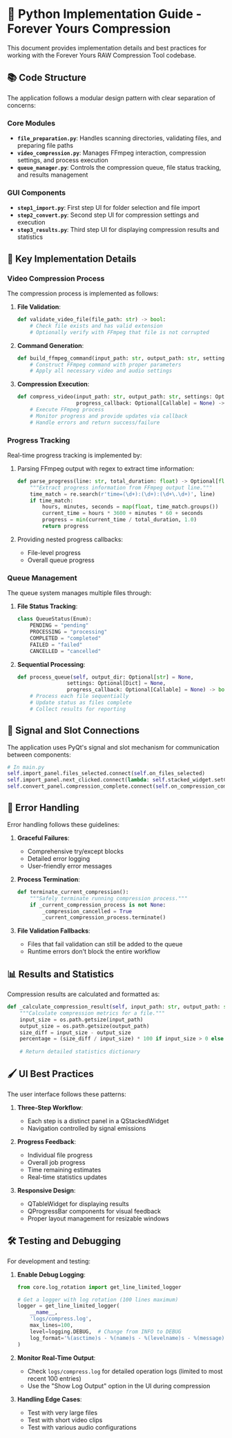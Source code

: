 # 🐍 Python Implementation Guide - Forever Yours Compression

This document provides implementation details and best practices for working with the Forever Yours RAW Compression Tool codebase.

## 📚 Code Structure

The application follows a modular design pattern with clear separation of concerns:

### Core Modules

- **`file_preparation.py`**: Handles scanning directories, validating files, and preparing file paths
- **`video_compression.py`**: Manages FFmpeg interaction, compression settings, and process execution
- **`queue_manager.py`**: Controls the compression queue, file status tracking, and results management

### GUI Components

- **`step1_import.py`**: First step UI for folder selection and file import
- **`step2_convert.py`**: Second step UI for compression settings and execution
- **`step3_results.py`**: Third step UI for displaying compression results and statistics

## 🧠 Key Implementation Details

### Video Compression Process

The compression process is implemented as follows:

1. **File Validation**:
   ```python
   def validate_video_file(file_path: str) -> bool:
       # Check file exists and has valid extension
       # Optionally verify with FFmpeg that file is not corrupted
   ```

2. **Command Generation**:
   ```python
   def build_ffmpeg_command(input_path: str, output_path: str, settings: Optional[Dict] = None) -> List[str]:
       # Construct FFmpeg command with proper parameters
       # Apply all necessary video and audio settings
   ```

3. **Compression Execution**:
   ```python
   def compress_video(input_path: str, output_path: str, settings: Optional[Dict] = None, 
                      progress_callback: Optional[Callable] = None) -> bool:
       # Execute FFmpeg process
       # Monitor progress and provide updates via callback
       # Handle errors and return success/failure
   ```

### Progress Tracking

Real-time progress tracking is implemented by:

1. Parsing FFmpeg output with regex to extract time information:
   ```python
   def parse_progress(line: str, total_duration: float) -> Optional[float]:
       """Extract progress information from FFmpeg output line."""
       time_match = re.search(r'time=(\d+):(\d+):(\d+\.\d+)', line)
       if time_match:
           hours, minutes, seconds = map(float, time_match.groups())
           current_time = hours * 3600 + minutes * 60 + seconds
           progress = min(current_time / total_duration, 1.0)
           return progress
   ```

2. Providing nested progress callbacks:
   - File-level progress
   - Overall queue progress

### Queue Management

The queue system manages multiple files through:

1. **File Status Tracking**:
   ```python
   class QueueStatus(Enum):
       PENDING = "pending"
       PROCESSING = "processing"
       COMPLETED = "completed"
       FAILED = "failed"
       CANCELLED = "cancelled"
   ```

2. **Sequential Processing**:
   ```python
   def process_queue(self, output_dir: Optional[str] = None, 
                   settings: Optional[Dict] = None,
                   progress_callback: Optional[Callable] = None) -> bool:
       # Process each file sequentially
       # Update status as files complete
       # Collect results for reporting
   ```

## 🔄 Signal and Slot Connections

The application uses PyQt's signal and slot mechanism for communication between components:

```python
# In main.py
self.import_panel.files_selected.connect(self.on_files_selected)
self.import_panel.next_clicked.connect(lambda: self.stacked_widget.setCurrentIndex(1))
self.convert_panel.compression_complete.connect(self.on_compression_complete)
```

## 🧪 Error Handling

Error handling follows these guidelines:

1. **Graceful Failures**:
   - Comprehensive try/except blocks
   - Detailed error logging
   - User-friendly error messages

2. **Process Termination**:
   ```python
   def terminate_current_compression():
       """Safely terminate running compression process."""
       if _current_compression_process is not None:
           _compression_cancelled = True
           _current_compression_process.terminate()
   ```

3. **File Validation Fallbacks**:
   - Files that fail validation can still be added to the queue
   - Runtime errors don't block the entire workflow

## 📊 Results and Statistics

Compression results are calculated and formatted as:

```python
def _calculate_compression_result(self, input_path: str, output_path: str, duration: float) -> Dict:
    """Calculate compression metrics for a file."""
    input_size = os.path.getsize(input_path)
    output_size = os.path.getsize(output_path)
    size_diff = input_size - output_size
    percentage = (size_diff / input_size) * 100 if input_size > 0 else 0
    
    # Return detailed statistics dictionary
```

## 🖌️ UI Best Practices

The user interface follows these patterns:

1. **Three-Step Workflow**:
   - Each step is a distinct panel in a QStackedWidget
   - Navigation controlled by signal emissions

2. **Progress Feedback**:
   - Individual file progress
   - Overall job progress
   - Time remaining estimates
   - Real-time statistics updates

3. **Responsive Design**:
   - QTableWidget for displaying results
   - QProgressBar components for visual feedback
   - Proper layout management for resizable windows

## 🛠️ Testing and Debugging

For development and testing:

1. **Enable Debug Logging**:
   ```python
   from core.log_rotation import get_line_limited_logger
   
   # Get a logger with log rotation (100 lines maximum)
   logger = get_line_limited_logger(
       __name__,
       'logs/compress.log',
       max_lines=100,
       level=logging.DEBUG,  # Change from INFO to DEBUG
       log_format='%(asctime)s - %(name)s - %(levelname)s - %(message)s'
   )
   ```

2. **Monitor Real-Time Output**:
   - Check `logs/compress.log` for detailed operation logs (limited to most recent 100 entries)
   - Use the "Show Log Output" option in the UI during compression

3. **Handling Edge Cases**:
   - Test with very large files
   - Test with short video clips
   - Test with various audio configurations
